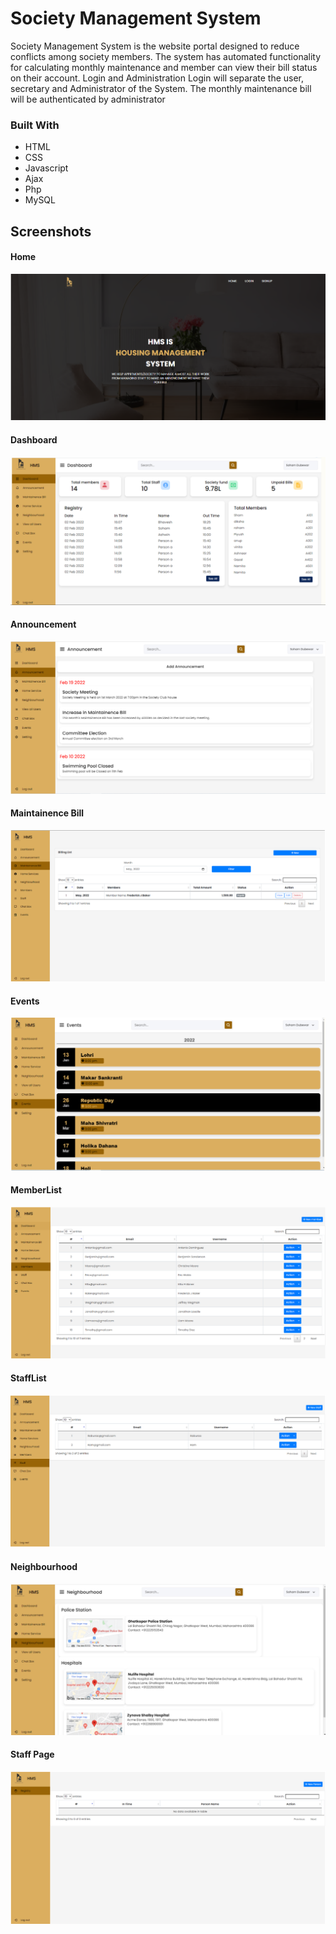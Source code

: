 # Society Management System
Society Management System is the website portal designed to reduce conflicts among society members. The system has automated functionality for calculating monthly maintenance and member can view their bill status on their account. Login and Administration Login will separate the user, secretary and Administrator of the System. The monthly maintenance bill will be authenticated by administrator

### Built With

* HTML
* CSS
* Javascript
* Ajax
* Php
* MySQL

## Screenshots
#### Home
![](images/Home.png)

#### Dashboard
![](images/dashboard.png)

#### Announcement
![](images/Announcement.png)

#### Maintainence Bill
![](images/MaintainenceBill.png)

#### Events
![](images/events.png)

#### MemberList
![](images/MemberList.png)

#### StaffList
![](images/StaffList.png)

#### Neighbourhood
![](images/neighbourhood.png)

#### Staff Page
![](images/StaffPage.png)


